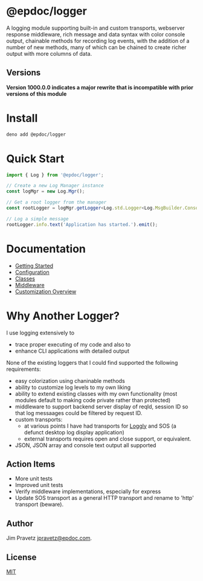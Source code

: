 # @epdoc/logger

A logging module supporting built-in and custom transports, webserver response middleware, rich message and data syntax
with color console output, chainable methods for recording log events, with the addition of a number of new methods,
many of which can be chained to create richer output with more columns of data.

## Versions

**Version 1000.0.0 indicates a major rewrite that is incompatible with prior versions of this module**


# Install

```bash
deno add @epdoc/logger
```

# Quick Start

```typescript
import { Log } from '@epdoc/logger';

// Create a new Log Manager instance
const logMgr = new Log.Mgr();

// Get a root logger from the manager
const rootLogger = logMgr.getLogger<Log.std.Logger<Log.MsgBuilder.Console>>();

// Log a simple message
rootLogger.info.text('Application has started.').emit();
```

# Documentation

- [Getting Started](./docs/getting-started.md)
- [Configuration](./docs/configuration.md)
- [Classes](./docs/loggers.md)
- [Middleware](./docs/middleware.md)
- [Customization Overview](./docs/cutomization.md)

# Why Another Logger?

I use logging extensively to

- trace proper executing of my code and also to
- enhance CLI applications with detailed output

None of the existing loggers that I could find supported the following requirements:

- easy colorization using chaninable methods
- ability to customize log levels to my own liking
- ability to extend existing classes with my own functionality (most modules default to making code private rather than
  protected)
- middleware to support backend server display of reqId, session ID so that log messaages could be filtered by request
  ID.
- custom transports:
  - at various points I have had transports for [Loggly](http://loggly.com) and SOS (a defunct desktop log display
    application)
  - external transports requires open and close support, or equivalent.
- JSON, JSON array and console text output all supported

## Action Items

- More unit tests
- Improved unit tests
- Verify middleware implementations, especially for express
- Update SOS transport as a general HTTP transport and rename to 'http' transport (beware).

## Author

Jim Pravetz <jpravetz@epdoc.com>.

## License

[MIT](https://github.com/strongloop/express/blob/master/LICENSE)
